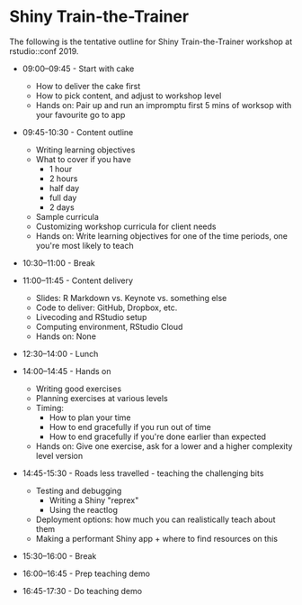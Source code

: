 # Shiny Train-the-Trainer

The following is the tentative outline for Shiny Train-the-Trainer workshop at rstudio::conf 2019.

- 09:00–09:45 - Start with cake
	- How to deliver the cake first
	- How to pick content, and adjust to workshop level
	- Hands on: Pair up and run an impromptu first 5 mins of worksop with your favourite go to app

- 09:45-10:30 - Content outline
	- Writing learning objectives
	- What to cover if you have 
		- 1 hour
		- 2 hours
		- half day
		- full day
		- 2 days
	- Sample curricula
	- Customizing workshop curricula for client needs
	- Hands on: Write learning objectives for one of the time periods, one you're most likely to teach

- 10:30–11:00 - Break

- 11:00–11:45 - Content delivery
	- Slides: R Markdown vs. Keynote vs. something else
	- Code to deliver: GitHub, Dropbox, etc. 
	- Livecoding and RStudio setup
	- Computing environment, RStudio Cloud
	- Hands on: None

- 12:30–14:00 - Lunch

- 14:00–14:45 - Hands on
	- Writing good exercises
	- Planning exercises at various levels
	- Timing: 
		- How to plan your time
		- How to end gracefully if you run out of time
		- How to end gracefully if you're done earlier than expected
	- Hands on: Give one exercise, ask for a lower and a higher complexity level version

- 14:45-15:30 - Roads less travelled - teaching the challenging bits
	- Testing and debugging 
		- Writing a Shiny "reprex"
		- Using the reactlog
	- Deployment options: how much you can realistically teach about them
	- Making a performant Shiny app + where to find resources on this

- 15:30–16:00 - Break

- 16:00–16:45 - Prep teaching demo

- 16:45-17:30 - Do teaching demo

